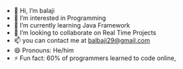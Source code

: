 - 👋 Hi, I’m balaji
- 👀 I’m interested in Programming
-  🌱 I’m currently learning Java Framework
- 💞️ I’m looking to collaborate on Real Time Projects
- 📫 you can contact me at balbaji29@gmail.com
- 😄 Pronouns: He/him
- ⚡ Fun fact: 60% of programmers learned to code online, 

<!---
bala0617/bala0617 is a ✨ special ✨ repository because its `README.md` (this file) appears on your GitHub profile.
You can click the Preview link to take a look at your changes.
--->
